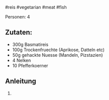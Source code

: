 #reis #vegetarian #meat #fish

Personen: 4

## Zutaten:
* 300g Basmatireis
* 100g Trockenfruechte (Aprikose, Datteln etc)
* 50g gehackte Nuesse (Mandeln, Pizstazien)
* 4 Nelken
* 10 Pfefferkoerner

## Anleitung

1. 

